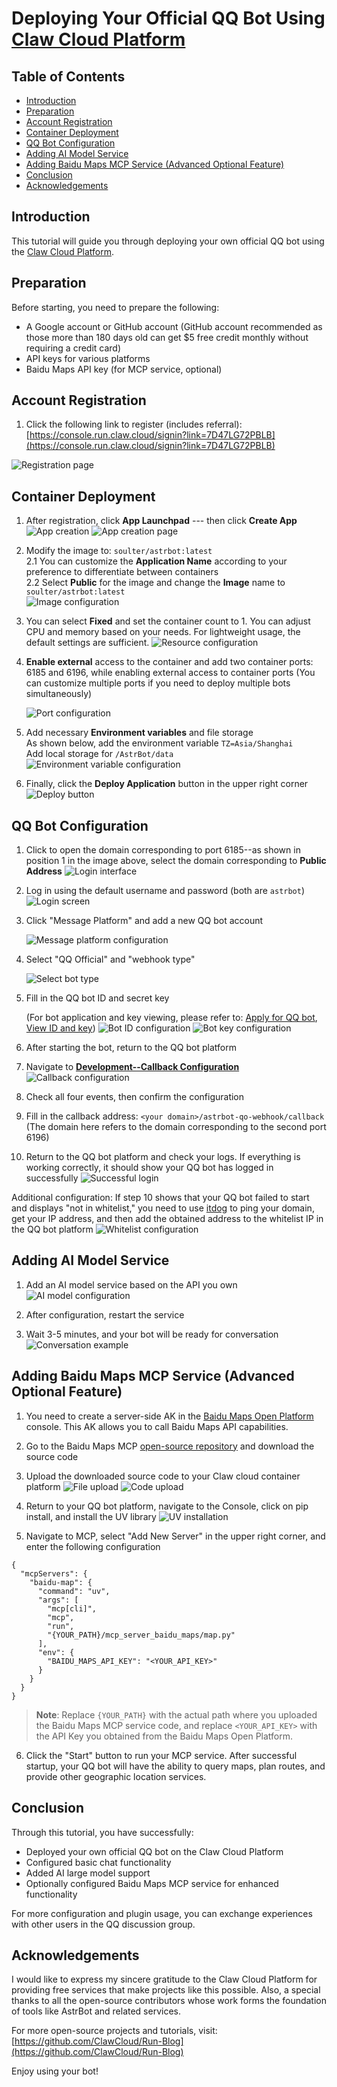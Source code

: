 # Deploying Your Official QQ Bot Using [Claw Cloud Platform](https://run.claw.cloud/)

## Table of Contents
- [Introduction](#introduction)
- [Preparation](#preparation)
- [Account Registration](#account-registration)
- [Container Deployment](#container-deployment)
- [QQ Bot Configuration](#qq-bot-configuration)
- [Adding AI Model Service](#adding-ai-model-service)
- [Adding Baidu Maps MCP Service (Advanced Optional Feature)](#adding-baidu-maps-mcp-service-advanced-optional-feature)
- [Conclusion](#conclusion)
- [Acknowledgements](#acknowledgements)

## Introduction

This tutorial will guide you through deploying your own official QQ bot using the [Claw Cloud Platform](https://run.claw.cloud/).

## Preparation

Before starting, you need to prepare the following:

- A Google account or GitHub account (GitHub account recommended as those more than 180 days old can get $5 free credit monthly without requiring a credit card)
- API keys for various platforms
- Baidu Maps API key (for MCP service, optional)

## Account Registration

1. Click the following link to register (includes referral):
   [https://console.run.claw.cloud/signin?link=7D47LG72PBLB](https://console.run.claw.cloud/signin?link=7D47LG72PBLB)

![Registration page](https://opaoai.com/upload/thumbnails/2025/w1600/image-lckC.png)

## Container Deployment

1. After registration, click **App Launchpad** --- then click **Create App**
![App creation](https://opaoai.com/upload/thumbnails/2025/w1600/image-kfyd.png)
![App creation page](https://opaoai.com/upload/1744892849405.jpg)

2. Modify the image to: `soulter/astrbot:latest`  
   2.1 You can customize the **Application Name** according to your preference to differentiate between containers  
   2.2 Select **Public** for the image and change the **Image** name to `soulter/astrbot:latest`  
![Image configuration](https://opaoai.com/upload/1744892960253.jpg)

3. You can select **Fixed** and set the container count to 1. You can adjust CPU and memory based on your needs. For lightweight usage, the default settings are sufficient.
![Resource configuration](https://opaoai.com/upload/image-CQkN.png)

4. **Enable external** access to the container and add two container ports: 6185 and 6196, while enabling external access to container ports
   (You can customize multiple ports if you need to deploy multiple bots simultaneously)
   
   ![Port configuration](https://opaoai.com/upload/image-GYPF.png)
   
5. Add necessary **Environment variables** and file storage  
   As shown below, add the environment variable `TZ=Asia/Shanghai`   
   Add local storage for `/AstrBot/data`
   ![Environment variable configuration](https://opaoai.com/upload/image-gYvc.png)
   
6. Finally, click the **Deploy Application** button in the upper right corner
    ![Deploy button](https://opaoai.com/upload/image-jHvl.png)

## QQ Bot Configuration

1. Click to open the domain corresponding to port 6185--as shown in position 1 in the image above, select the domain corresponding to **Public Address**
   ![Login interface](https://opaoai.com/upload/image-vIHl.png)
   
2. Log in using the default username and password (both are `astrbot`)
![Login screen](https://opaoai.com/upload/image-ImxO.png)

3. Click "Message Platform" and add a new QQ bot account
   
   ![Message platform configuration](https://opaoai.com/upload/thumbnails/2025/w1600/QQ1744718145531.png)
   
4. Select "QQ Official" and "webhook type"
   
   ![Select bot type](https://opaoai.com/upload/image-YHzq.png)
   
5. Fill in the QQ bot ID and secret key

   (For bot application and key viewing, please refer to: [Apply for QQ bot](https://bot.q.qq.com/wiki/#_3-%E4%B8%AA%E4%BA%BA%E4%B8%BB%E4%BD%93%E5%85%A5%E9%A9%BB), [View ID and key](https://q.qq.com/qqbot/#/developer/developer-setting))
   ![Bot ID configuration](https://opaoai.com/upload/image-RBXK.png)
   ![Bot key configuration](https://opaoai.com/upload/image-MfRa.png)

6. After starting the bot, return to the QQ bot platform
7. Navigate to [**Development--Callback Configuration**](https://q.qq.com/qqbot/#/developer/webhook-setting)
![Callback configuration](https://opaoai.com/upload/image-biUI.png)

8. Check all four events, then confirm the configuration
9. Fill in the callback address: `<your domain>/astrbot-qo-webhook/callback`
   (The domain here refers to the domain corresponding to the second port 6196)

10. Return to the QQ bot platform and check your logs. If everything is working correctly, it should show your QQ bot has logged in successfully
![Successful login](https://opaoai.com/upload/image-vjYn.png)

Additional configuration:
If step 10 shows that your QQ bot failed to start and displays "not in whitelist," you need to use [itdog](https://www.itdog.cn/) to ping your domain, get your IP address, and then add the obtained address to the whitelist IP in the QQ bot platform
![Whitelist configuration](https://opaoai.com/upload/image-dGsb.png)

## Adding AI Model Service

1. Add an AI model service based on the API you own
![AI model configuration](https://opaoai.com/upload/image-lQAN.png)

2. After configuration, restart the service
3. Wait 3-5 minutes, and your bot will be ready for conversation
![Conversation example](https://opaoai.com/upload/thumbnails/2025/w1600/b4979ea683925e973911b5c70a194e15.png)

## Adding Baidu Maps MCP Service (Advanced Optional Feature)

1. You need to create a server-side AK in the [Baidu Maps Open Platform](https://lbsyun.baidu.com/apiconsole/key) console. This AK allows you to call Baidu Maps API capabilities.
2. Go to the Baidu Maps MCP [open-source repository](https://github.com/baidu-maps/mcp/tree/main/src/baidu-map/python) and download the source code
3. Upload the downloaded source code to your Claw cloud container platform
![File upload](https://opaoai.com/upload/image-yFpl.png)
![Code upload](https://opaoai.com/upload/image-pycL.png)

4. Return to your QQ bot platform, navigate to the Console, click on pip install, and install the UV library
![UV installation](https://opaoai.com/upload/image-qNFV.png)

5. Navigate to MCP, select "Add New Server" in the upper right corner, and enter the following configuration
```
{
  "mcpServers": {
    "baidu-map": {
      "command": "uv",
      "args": [
        "mcp[cli]",
        "mcp",
        "run",
        "{YOUR_PATH}/mcp_server_baidu_maps/map.py"
      ],
      "env": {
        "BAIDU_MAPS_API_KEY": "<YOUR_API_KEY>"
      }
    }
  }
}
```

> **Note**: Replace `{YOUR_PATH}` with the actual path where you uploaded the Baidu Maps MCP service code, and replace `<YOUR_API_KEY>` with the API Key you obtained from the Baidu Maps Open Platform.

6. Click the "Start" button to run your MCP service. After successful startup, your QQ bot will have the ability to query maps, plan routes, and provide other geographic location services.

## Conclusion

Through this tutorial, you have successfully:
- Deployed your own official QQ bot on the Claw Cloud Platform
- Configured basic chat functionality
- Added AI large model support
- Optionally configured Baidu Maps MCP service for enhanced functionality

For more configuration and plugin usage, you can exchange experiences with other users in the QQ discussion group.

## Acknowledgements

I would like to express my sincere gratitude to the Claw Cloud Platform for providing free services that make projects like this possible. Also, a special thanks to all the open-source contributors whose work forms the foundation of tools like AstrBot and related services.

For more open-source projects and tutorials, visit: [https://github.com/ClawCloud/Run-Blog](https://github.com/ClawCloud/Run-Blog)

Enjoy using your bot!


